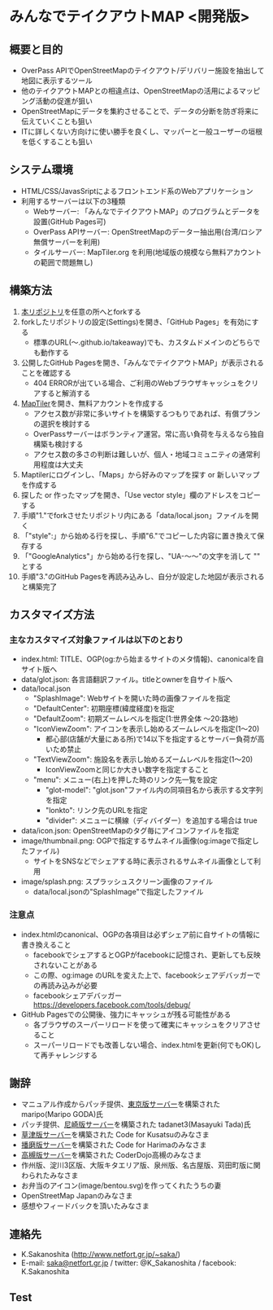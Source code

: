 # みんなでテイクアウトMAP <開発版>

## 概要と目的
* OverPass APIでOpenStreetMapのテイクアウト/デリバリー施設を抽出して地図に表示するツール
* 他のテイクアウトMAPとの相違点は、OpenStreetMapの活用によるマッピング活動の促進が狙い
* OpenStreetMapにデータを集約させることで、データの分断を防ぎ将来に伝えていくことも狙い
* ITに詳しくない方向けに使い勝手を良くし、マッパーと一般ユーザーの垣根を低くすることも狙い

## システム環境
* HTML/CSS/JavasSriptによるフロントエンド系のWebアプリケーション
* 利用するサーバーは以下の3種類
    * Webサーバー: 「みんなでテイクアウトMAP」のプログラムとデータを設置(GitHub Pages可)
    * OverPass APIサーバー: OpenStreetMapのデーター抽出用(台湾/ロシア無償サーバーを利用)
    * タイルサーバー: MapTiler.org を利用(地域版の規模なら無料アカウントの範囲で問題無し)

## 構築方法
1. [本リポジトリ](https://github.com/K-Sakanoshita/takeaway)を任意の所へとforkする
2. forkしたリポジトリの設定(Settings)を開き、「GitHub Pages」を有効にする
    * 標準のURL(～.github.io/takeaway)でも、カスタムドメインのどちらでも動作する
3. 公開したGitHub Pagesを開き、「みんなでテイクアウトMAP」が表示されることを確認する
    * 404 ERRORが出ている場合、ご利用のWebブラウザキャッシュをクリアすると解消する
4. [MapTiler](https://www.maptiler.com/)を開き、無料アカウントを作成する
    * アクセス数が非常に多いサイトを構築するつもりであれば、有償プランの選択を検討する
    * OverPassサーバーはボランティア運営。常に高い負荷を与えるなら独自構築も検討する
    * アクセス数の多さの判断は難しいが、個人・地域コミュニティの通常利用程度は大丈夫
5. Maptilerにログインし、「Maps」から好みのマップを探す or 新しいマップを作成する
6. 探した or 作ったマップを開き、「Use vector style」欄のアドレスをコピーする
7. 手順"1."でforkさせたリポジトリ内にある「data/local.json」ファイルを開く
8. 「"style":」から始める行を探し、手順"6."でコピーした内容に置き換えて保存する
9. 「"GoogleAnalytics"」から始める行を探し、"UA-～～"の文字を消して "" とする
10. 手順"3."のGitHub Pagesを再読み込みし、自分が設定した地図が表示されると構築完了

## カスタマイズ方法
### 主なカスタマイズ対象ファイルは以下のとおり
* index.html: TITLE、OGP(og:から始まるサイトのメタ情報)、canonicalを自サイト版へ
* data/glot.json: 各言語翻訳ファイル。titleとownerを自サイト版へ
* data/local.json
    * "SplashImage": Webサイトを開いた時の画像ファイルを指定
    * "DefaultCenter": 初期座標(緯度経度)を指定
    * "DefaultZoom": 初期ズームレベルを指定(1:世界全体 ～20:路地)
    * "IconViewZoom": アイコンを表示し始めるズームレベルを指定(1～20)
        * 都心部(店舗が大量にある所)で14以下を指定するとサーバー負荷が高いため禁止
    * "TextViewZoom": 施設名を表示し始めるズームレベルを指定(1～20)
        * IconViewZoomと同じか大きい数字を指定すること
    * "menu": メニュー(右上)を押した時のリンク先一覧を設定  
        * "glot-model": "glot.json"ファイル内の同項目名から表示する文字列を指定
        * "lonkto": リンク先のURLを指定
        * "divider": メニューに横線（ディバイダー）を追加する場合は true
* data/icon.json: OpenStreetMapのタグ毎にアイコンファイルを指定
* image/thumbnail.png: OGPで指定するサムネイル画像(og:imageで指定したファイル)
    * サイトをSNSなどでシェアする時に表示されるサムネイル画像として利用
* image/splash.png: スプラッシュスクリーン画像のファイル
    * data/local.jsonの"SplashImage"で指定したファイル

### 注意点
* index.htmlのcanonical、OGPの各項目は必ずシェア前に自サイトの情報に書き換えること
    * facebookでシェアするとOGPがfacebookに記憶され、更新しても反映されないことがある
    * この際、og:image のURLを変えた上で、facebookシェアデバッガーでの再読み込みが必要 
    * facebookシェアデバッガー https://developers.facebook.com/tools/debug/
* GitHub Pagesでの公開後、強力にキャッシュが残る可能性がある
    * 各ブラウザのスーパーリロードを使って確実にキャッシュをクリアさせること
    * スーパーリロードでも改善しない場合、index.htmlを更新(何でもOK)して再チャレンジする
  
## 謝辞
* マニュアル作成からパッチ提供、[東京版サーバー](https://maripo.org/takeaway_tokyo/)を構築された maripo(Maripo GODA)氏
* パッチ提供、[尼崎版サーバー](https://codeforamagasaki.github.io/takeaway/)を構築された  tadanet3(Masayuki Tada)氏
* [草津版サーバー](https://kusatsu.5374.jp/takeaway/)を構築された Code for Kusatsuのみなさま
* [播磨版サーバー](https://codeforharima.github.io/takeaway/)を構築された Code for Harimaのみなさま
* [高槻版サーバー](https://coderdojotakatsuki.github.io/takeaway/)を構築された CoderDojo高槻のみなさま
* 作州版、淀川3区版、大阪キタエリア版、泉州版、名古屋版、苅田町版に関わられたみなさま
* お弁当のアイコン(image/bentou.svg)を作ってくれたうちの妻
* OpenStreetMap Japanのみなさま
* 感想やフィードバックを頂いたみなさま

## 連絡先
* K.Sakanoshita (http://www.netfort.gr.jp/~saka/)
* E-mail: saka@netfort.gr.jp / twitter: @K_Sakanoshita / facebook: K.Sakanoshita

## Test